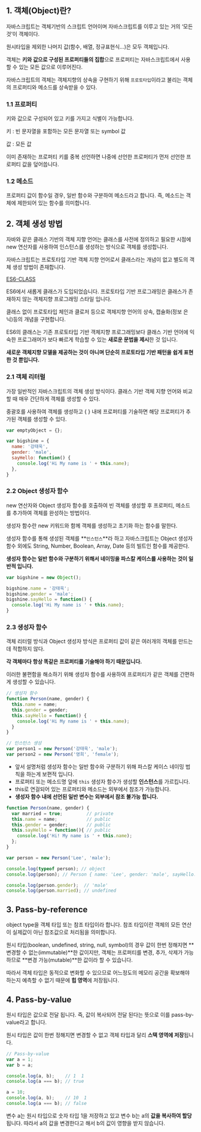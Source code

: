 1\. 객체(Object)란?
----------------

 자바스크립트는 객체기반의 스크립트 언어이며 자바스크립트를 이루고 있는 거의 ‘모든것’이 객체이다.

 원시타입을 제외한 나머지 값(함수, 배열, 정규표현식…)은 모두 객체입니다.

 객체는 **키와 값으로 구성된 프로퍼티들의 집합**으로 프로퍼티는 자바스크립트에서 사용할 수 있는 모든 값으로 이루어진다.

 자바스크립트의 객체는 객체지향의 상속을 구현하기 위해 `프로토타입`이라고 불리는 객체의 프로퍼티와 메소드를 상속받을 수 있다.

###  1.1 프로퍼티

 키와 값으로 구성되어 있고 키를 가지고 식별이 가능합니다.

 키 : 빈 문자열을 포함하는 모든 문자열 또는 symbol 값

 값 : 모든 값

 이미 존재하는 프로퍼티 키를 중복 선언하면 나중에 선언한 프로퍼티가 먼저 선언한 프로퍼티 값을 덮어씁니다.

###  1.2 메소드

 프로퍼티 값이 함수일 경우, 일반 함수와 구분하여 메소드라고 합니다. 즉, 메소드는 객체에 제한되어 있는 함수를 의미합니다.

2\. 객체 생성 방법
------------

자바와 같은 클래스 기반의 객체 지향 언어는 클래스를 사전에 정의하고 필요한 시점에 new 연산자를 사용하여 인스턴스를 생성하는 방식으로 객체를 생성합니다.

 자바스크립트는 프로토타입 기반 객체 지향 언어로서 클래스라는 개념이 없고 별도의 객체 생성 방법이 존재합니다.

[ES6-CLASS](https://github.com/gangchaeng2/daily/blob/master/javascript/5.%20class.md)

 ES6에서 새롭게 클래스가 도입되었습니다. 프로토타입 기반 프로그래밍은 클래스가 존재하지 않는 객체지향 프로그래밍 스타일 입니다.

 클래스 없이 프로토타입 체인과 클로저 등으로 객체지향 언어의 상속, 캡슐화(정보 은닉)등의 개념을 구현합니다.

 ES6의 클래스는 기존 프로토타입 기반 객체지향 프로그래밍보다 클래스 기반 언어에 익숙한 프로그래머가 보다 빠르게 학습할 수 있는 **새로운 문법을 제시**한 것 입니다.

 **새로운 객체지향 모델을 제공하는 것이 아니며 단순히 프로토타입 기반 패턴을 쉽게 표현한 것 뿐입니다.**

###  2.1 객체 리터럴

가장 일반적인 자바스크립트의 객체 생성 방식이다. 클래스 기반 객체 지향 언어와 비교할 때 매우 간단하게 객체를 생성할 수 있다.

 중괄호를 사용하여 객체를 생성하고 { } 내에 프로퍼티를 기술하면 해당 프로퍼티가 추가된 객체를 생성할 수 있다.

```js
var emptyObject = {};

var bigshine = {
  name: '강태욱',
  gender: 'male',
  sayHello: function() {
    console.log('Hi My name is ' + this.name);
  },
}
```

###  2.2 Object 생성자 함수

new 연산자와 Object 생성자 함수를 호출하여 빈 객체를 생성할 후 프로퍼티, 메소드를 추가하여 객체를 완성하는 방법이다.

 생성자 함수란 new 키워드와 함께 객체를 생성하고 초기화 하는 함수를 말한다. 

 생성자 함수를 통해 생성된 객체를 **`인스턴스`**라 하고 자바스크립트는 Object 생성자 함수 외에도 String, Number, Boolean, Array, Date 등의 빌트인 함수를 제공한다.

 **생성자 함수는 일반 함수와 구분하기 위해서 네이밍을 파스칼 케이스를 사용하는 것이 일반적 입니다.**

```js
var bigshine = new Object();

bigshine.name = '강태욱';
bigshine.gender = 'male';
bigshine.sayHello = function() {
  console.log('Hi My name is ' + this.name);
}
```

###  2.3 생성자 함수

객체 리터럴 방식과 Object 생성자 방식은 프로퍼티 값이 같은 여러개의 객체를 만드는데 적합하지 않다.

 **각 객체마다 항상 똑같은 프로퍼티를 기술해야 하기 때문입니다.**

 이러한 불편함을 해소하기 위해 생성자 함수를 사용하여 프로퍼티가 같은 객체를 간편하게 생성할 수 있습니다.

```js
// 생성자 함수
function Person(name, gender) {
  this.name = name;
  this.gender = gender;
  this.sayHello = function() {
    console.log('Hi My name is ' + this.name);
  }
}

// 인스턴스 생성
var person1 = new Person('강태욱', 'male');
var person2 = new Person('영희', 'female');
```

* 앞서 설명처럼 생성자 함수는 일반 함수와 구분하기 위해 파스칼 케이스 네이밍 법칙을 하는게 보편적 입니다.
* 프로퍼티 또는 메소드명 앞에 `this`​ 생성자 함수가 생성할 **인스턴스**를 가르킵니다.
* this로 연걸되어 있는 프로퍼티와 메소드는 외부에서 참조가 가능합니다.
* **생성자 함수 내에 선언된 일반 변수는 외부에서 참조 불가능 합니다.**

```js
function Person(name, gender) {
  var married = true;         // private
  this.name = name;           // public
  this.gender = gender;       // public
  this.sayHello = function(){ // public
    console.log('Hi! My name is ' + this.name);
  };
}

var person = new Person('Lee', 'male');

console.log(typeof person); // object
console.log(person); // Person { name: 'Lee', gender: 'male', sayHello: [Function] }

console.log(person.gender);  // 'male'
console.log(person.married); // undefined
```



3\. Pass-by-reference
---------------------

object type을 객체 타입 또는 참조 타입이라 합니다. 참조 타입이란 객체의 모든 연산이 실제값이 아닌 참조값으로 처리됨을 의미합니다.

 원시 타입(boolean, undefined, string, null, symbol)의 경우 값이 한번 정해지면 **변경할 수 없는(immutable)**한 값이지만, 객체는 프로퍼티를 변경, 추가, 삭제가 가능하므로 **변경 가능(mutable)**한 값이라 할 수 있습니다.

 따라서 객체 타입은 동적으로 변화할 수 있으므로 어느정도의 메모리 공간을 확보해야 하는지 예측할 수 없기 때문에 **힙 영역**에 저장됩니다.



4\. Pass-by-value
-----------------

원시 타입은 값으로 전달 됩니다. 즉, 값이 복사되어 전달 된다는 뜻으로 이를 pass-by-value라고 합니다.

 원시 타입은 값이 한번 정해지면 변경할 수 없고 객체 타입과 달리 **스택 영역에 저장**됩니다.

```js
// Pass-by-value
var a = 1;
var b = a;

console.log(a, b);    // 1  1
console.log(a === b); // true

a = 10;
console.log(a, b);    // 10  1
console.log(a === b); // false
```

변수 a는 원시 타입으로 숫자 타입 1을 저장하고 있고 변수 b는 a의 **값을 복사하여 할당** 됩니다. 따라서 a의 값을 변경한다고 해서 b의 값이 영향을 받지 않습니다.